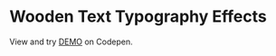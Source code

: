 # Wooden Text Typography Effects

View and try [DEMO](https://codepen.io/filippoerbisti/pen/oNEwowL) on Codepen.
